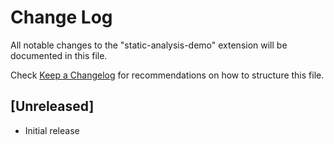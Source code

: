 # Change Log

All notable changes to the "static-analysis-demo" extension will be documented in this file.

Check [Keep a Changelog](http://keepachangelog.com/) for recommendations on how to structure this file.

## [Unreleased]

- Initial release